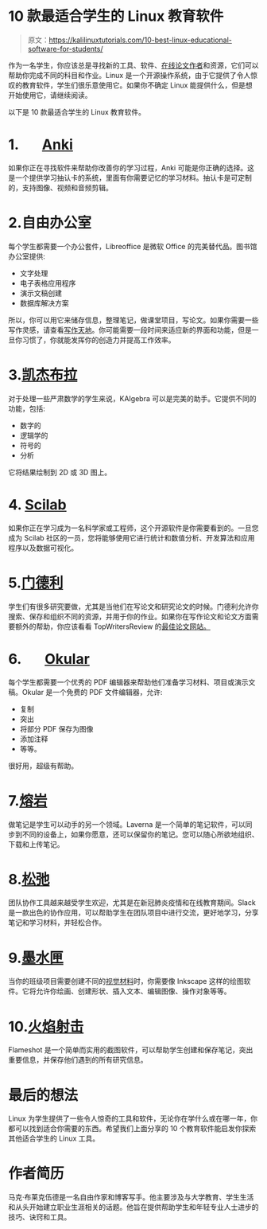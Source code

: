 # 10 款最适合学生的 Linux 教育软件

> 原文：<https://kalilinuxtutorials.com/10-best-linux-educational-software-for-students/>

作为一名学生，你应该总是寻找新的工具、软件、[在线论文作者](https://paperwritingservice.com)和资源，它们可以帮助你完成不同的科目和作业。Linux 是一个开源操作系统，由于它提供了令人惊叹的教育软件，学生们很乐意使用它。如果你不确定 Linux 能提供什么，但是想开始使用它，请继续阅读。

以下是 10 款最适合学生的 Linux 教育软件。

# 1.       [Anki](https://apps.ankiweb.net/)

如果你正在寻找软件来帮助你改善你的学习过程，Anki 可能是你正确的选择。这是一个提供学习抽认卡的系统，里面有你需要记忆的学习材料。抽认卡是可定制的，支持图像、视频和音频剪辑。

# 2.自由办公室

每个学生都需要一个办公套件，Libreoffice 是微软 Office 的完美替代品。图书馆办公室提供:

*   文字处理
*   电子表格应用程序
*   演示文稿创建
*   数据库解决方案

所以，你可以用它来储存信息，整理笔记，做课堂项目，写论文。如果你需要一些写作灵感，请查看[写作天地](https://writinguniverse.com/)。你可能需要一段时间来适应新的界面和功能，但是一旦你习惯了，你就能发挥你的创造力并提高工作效率。

# 3.[凯杰布拉](https://apps.kde.org/en/kalgebramobile)

对于处理一些严肃数学的学生来说，KAIgebra 可以是完美的助手。它提供不同的功能，包括:

*   数字的
*   逻辑学的
*   符号的
*   分析

它将结果绘制到 2D 或 3D 图上。

# 4. [Scilab](https://www.scilab.org/about/scilab-open-source-software)

如果你正在学习成为一名科学家或工程师，这个开源软件是你需要看到的。一旦您成为 Scilab 社区的一员，您将能够使用它进行统计和数值分析、开发算法和应用程序以及数据可视化。

# 5.[门德利](https://www.mendeley.com/?interaction_required=true)

学生们有很多研究要做，尤其是当他们在写论文和研究论文的时候。门德利允许你搜索、保存和组织不同的资源，并用于你的作业。如果你在写作论文和论文方面需要额外的帮助，你应该看看 TopWritersReview 的[最佳论文网站。](https://www.topwritersreview.com/top-10-essay-writing-services/)

# 6.       [Okular](https://okular.kde.org/)

每个学生都需要一个优秀的 PDF 编辑器来帮助他们准备学习材料、项目或演示文稿。Okular 是一个免费的 PDF 文件编辑器，允许:

*   复制
*   突出
*   将部分 PDF 保存为图像
*   添加注释
*   等等。

很好用，超级有帮助。

# 7.[熔岩](https://laverna.cc/)

做笔记是学生可以动手的另一个领域。Laverna 是一个简单的笔记软件，可以同步到不同的设备上，如果你愿意，还可以保留你的笔记。您可以随心所欲地组织、下载和上传笔记。

# 8.[松弛](https://slack.com/intl/en-rs/downloads/linux)

团队协作工具越来越受学生欢迎，尤其是在新冠肺炎疫情和在线教育期间。Slack 是一款出色的协作应用，可以帮助学生在团队项目中进行交流，更好地学习，分享笔记和学习材料，并轻松合作。

# 9.[墨水匣](https://inkscape.org/)

当你的班级项目需要创建不同的[视觉材料](https://www.embibe.com/exams/visual-learning-benefits-and-strategies-for-students-teachers/)时，你需要像 Inkscape 这样的绘图软件。它将允许你绘画、创建形状、插入文本、编辑图像、操作对象等等。

# 10.[火焰射击](https://flameshot.org/)

Flameshot 是一个简单而实用的截图软件，可以帮助学生创建和保存笔记，突出重要信息，并保存他们遇到的所有研究信息。

# 最后的想法

Linux 为学生提供了一些令人惊奇的工具和软件，无论你在学什么或在哪一年，你都可以找到适合你需要的东西。希望我们上面分享的 10 个教育软件能启发你探索其他适合学生的 Linux 工具。

# 作者简历

马克·布莱克伍德是一名自由作家和博客写手。他主要涉及与大学教育、学生生活和从头开始建立职业生涯相关的话题。他旨在提供帮助学生和年轻专业人士进步的技巧、诀窍和工具。